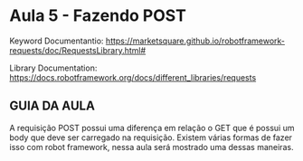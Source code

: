 # Aula 5 - Fazendo POST

Keyword Documentantio: https://marketsquare.github.io/robotframework-requests/doc/RequestsLibrary.html#

Library Documentation: https://docs.robotframework.org/docs/different_libraries/requests

## GUIA DA AULA

A requisição POST possui uma diferença em relação o GET que é possui um body que deve ser carregado na requisição. Existem várias formas de fazer isso com robot framework, nessa aula será mostrado uma dessas maneiras.